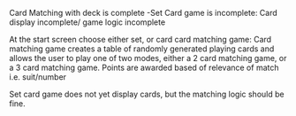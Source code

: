 Card Matching with deck is complete
-Set Card game is incomplete: Card display incomplete/ game logic incomplete

At the start screen choose either set, or card card matching game:
Card matching game creates a table of randomly generated playing cards and allows the user to play one of two modes,
either a 2 card matching game, or a 3 card matching game. Points are awarded based of relevance of match i.e. suit/number

Set card game does not yet display cards, but the matching logic should be fine.
